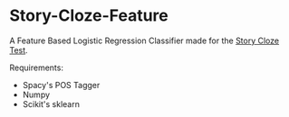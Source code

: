 # Story-Cloze-Feature
A Feature Based Logistic Regression Classifier made for the [Story Cloze Test](https://www.cs.rochester.edu/nlp/rocstories/).

Requirements:
* Spacy's POS Tagger
* Numpy
* Scikit's sklearn
